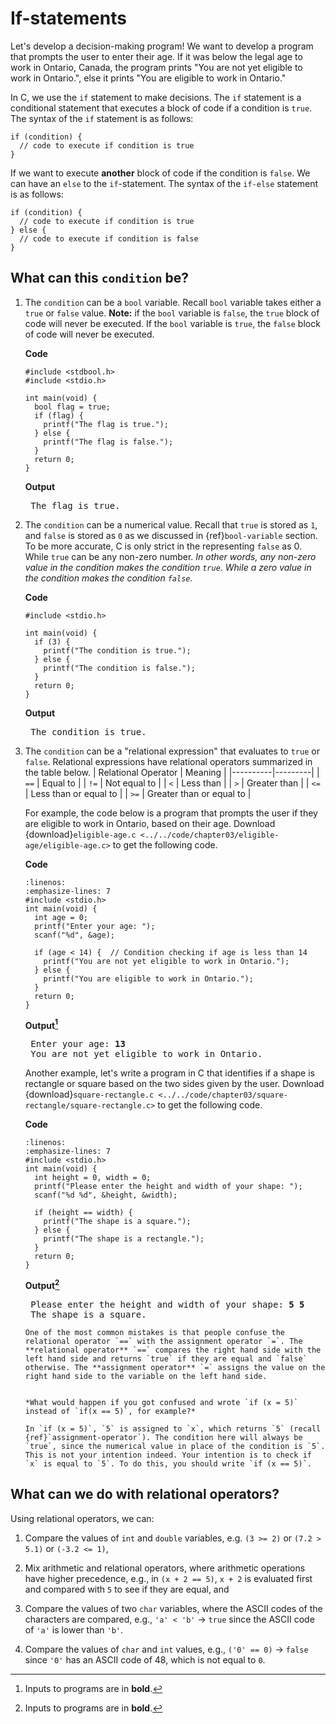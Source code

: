 # If-statements

Let's develop a decision-making program! We want to develop a program that prompts the user to enter their age. If it was below the legal age to work in Ontario, Canada, the program prints "You are not yet eligible to work in Ontario.", else it prints "You are eligible to work in Ontario."

In C, we use the `if` statement to make decisions. The `if` statement is a conditional statement that executes a block of code if a condition is `true`. The syntax of the `if` statement is as follows:

```{code-block} c
if (condition) {
  // code to execute if condition is true
}
```

If we want to execute **another** block of code if the condition is `false`. We can have an `else` to the `if`-statement. The syntax of the `if-else` statement is as follows:

```{code-block} c
if (condition) {
  // code to execute if condition is true
} else {
  // code to execute if condition is false
}
```

## What can this `condition` be?

1. The `condition` can be a `bool` variable. Recall `bool` variable takes either a `true` or `false` value. **Note:** if the `bool` variable is `false`, the `true` block of code will never be executed. If the `bool` variable is `true`, the `false` block of code will never be executed.
    
    **Code**
    ```{code-block} c
    #include <stdbool.h>
    #include <stdio.h>

    int main(void) {
      bool flag = true;
      if (flag) {
        printf("The flag is true.");
      } else {
        printf("The flag is false.");
      }
      return 0;
    }
    ```
    
    **Output**
    <pre>
    The flag is true.</pre>
    
2. The `condition` can be a numerical value. Recall that `true` is stored as `1`, and `false` is stored as `0` as we discussed in {ref}`bool-variable` section. To be more accurate, C is only strict in the representing `false` as 0. While `true` can be any non-zero number. *In other words, any *non-zero* value in the condition makes the condition `true`. While a *zero* value in the condition makes the condition `false`.*

    **Code**
    ```{code-block} c
    #include <stdio.h>

    int main(void) {
      if (3) {
        printf("The condition is true.");
      } else {
        printf("The condition is false.");
      }
      return 0;
    }
    ```
    **Output**
    <pre>
    The condition is true.</pre>

3. The `condition` can be a "relational expression" that evaluates to `true` or `false`. Relational expressions have relational operators summarized in the table below.
    | Relational Operator | Meaning |
    |----------|---------|
    | `==`     | Equal to |
    | `!=`     | Not equal to |
    | `<`      | Less than |
    | `>`      | Greater than |
    | `<=`     | Less than or equal to |
    | `>=`     | Greater than or equal to |

    For example, the code below is a program that prompts the user if they are eligible to work in Ontario, based on their age. Download {download}`eligible-age.c <../../code/chapter03/eligible-age/eligible-age.c>` to get the following code.

    **Code**
    ```{code-block} c
    :linenos:
    :emphasize-lines: 7
    #include <stdio.h>
    int main(void) {
      int age = 0;
      printf("Enter your age: ");
      scanf("%d", &age);

      if (age < 14) {  // Condition checking if age is less than 14
        printf("You are not yet eligible to work in Ontario.");
      } else {
        printf("You are eligible to work in Ontario.");
      }
      return 0;
    }
    ```

    **Output[^1]**
    <pre>
    Enter your age: <b>13</b>
    You are not yet eligible to work in Ontario.</pre>

    Another example, let's write a program in C that identifies if a shape is rectangle or square based on the two sides given by the user. Download {download}`square-rectangle.c <../../code/chapter03/square-rectangle/square-rectangle.c>` to get the following code.

    **Code**
    ```{code-block} c
    :linenos:
    :emphasize-lines: 7
    #include <stdio.h>
    int main(void) {
      int height = 0, width = 0;
      printf("Please enter the height and width of your shape: ");
      scanf("%d %d", &height, &width);

      if (height == width) {
        printf("The shape is a square.");
      } else {
        printf("The shape is a rectangle.");
      }
      return 0;
    }
    ```
    **Output[^1]**
    <pre>
    Please enter the height and width of your shape: <b>5 5</b>
    The shape is a square.</pre>

    ````{admonition} Equal to $==$ Vs. Assignment $=$
    One of the most common mistakes is that people confuse the relational operator `==` with the assignment operator `=`. The **relational operator** `==` compares the right hand side with the left hand side and returns `true` if they are equal and `false` otherwise. The **assignment operator** `=` assigns the value on the right hand side to the variable on the left hand side.

    
    *What would happen if you got confused and wrote `if (x = 5)` instead of `if(x == 5)`, for example?*

    In `if (x = 5)`, `5` is assigned to `x`, which returns `5` (recall {ref}`assignment-operator`). The condition here will always be `true`, since the numerical value in place of the condition is `5`. This is not your intention indeed. Your intention is to check if `x` is equal to `5`. To do this, you should write `if (x == 5)`. 
    
    ````


## What can we do with relational operators?

Using relational operators, we can:

1. Compare the values of `int` and `double` variables, e.g. `(3 >= 2)` or `(7.2 > 5.1)` or `(-3.2 <= 1)`,

2. Mix arithmetic and relational operators, where arithmetic operations have higher precedence, e.g., in `(x + 2 == 5)`, `x + 2` is evaluated first and compared with `5` to see if they are equal, and

3. Compare the values of two `char` variables, where the ASCII codes of the characters are compared, e.g., `'a' < 'b'` $\rightarrow$ `true` since the ASCII code of `'a'` is lower than `'b'`. 

4. Compare the values of `char` and `int` values, e.g., `('0' == 0)` $\rightarrow$ `false` since `'0'` has an ASCII code of 48, which is not equal to `0`.



[^1]: Inputs to programs are in **bold**.